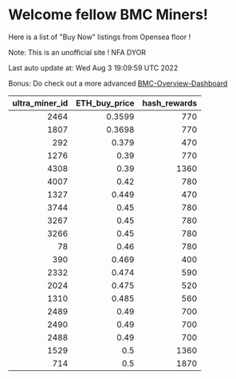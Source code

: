# Welcome fellow BMC Miners!
Here is a list of "Buy Now" listings from Opensea floor !

Note: This is an unofficial site ! NFA DYOR

Last auto update at: Wed Aug  3 19:09:59 UTC 2022

Bonus: Do check out a more advanced [BMC-Overview-Dashboard](https://dune.com/defifunk/BMC-Overview-Dashboard)


|   ultra_miner_id |   ETH_buy_price |   hash_rewards |
|-----------------:|----------------:|---------------:|
|             2464 |          0.3599 |            770 |
|             1807 |          0.3698 |            770 |
|              292 |          0.379  |            470 |
|             1276 |          0.39   |            770 |
|             4308 |          0.39   |           1360 |
|             4007 |          0.42   |            780 |
|             1327 |          0.449  |            470 |
|             3744 |          0.45   |            780 |
|             3267 |          0.45   |            780 |
|             3266 |          0.45   |            780 |
|               78 |          0.46   |            780 |
|              390 |          0.469  |            400 |
|             2332 |          0.474  |            590 |
|             2024 |          0.475  |            520 |
|             1310 |          0.485  |            560 |
|             2489 |          0.49   |            700 |
|             2490 |          0.49   |            700 |
|             2488 |          0.49   |            700 |
|             1529 |          0.5    |           1360 |
|              714 |          0.5    |           1870 |